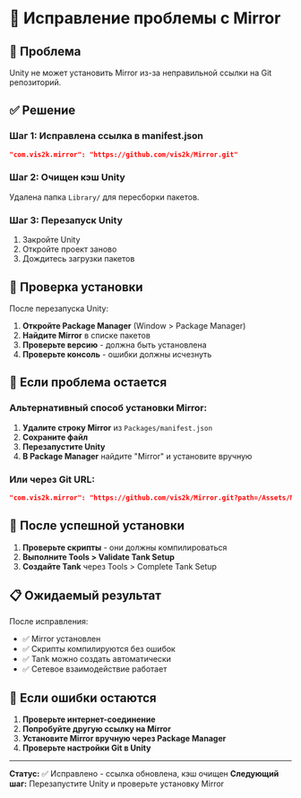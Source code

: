 # 🔧 Исправление проблемы с Mirror

## 🚨 Проблема
Unity не может установить Mirror из-за неправильной ссылки на Git репозиторий.

## ✅ Решение

### Шаг 1: Исправлена ссылка в manifest.json
```json
"com.vis2k.mirror": "https://github.com/vis2k/Mirror.git"
```

### Шаг 2: Очищен кэш Unity
Удалена папка `Library/` для пересборки пакетов.

### Шаг 3: Перезапуск Unity
1. Закройте Unity
2. Откройте проект заново
3. Дождитесь загрузки пакетов

## 🧪 Проверка установки

После перезапуска Unity:

1. **Откройте Package Manager** (Window > Package Manager)
2. **Найдите Mirror** в списке пакетов
3. **Проверьте версию** - должна быть установлена
4. **Проверьте консоль** - ошибки должны исчезнуть

## 🎯 Если проблема остается

### Альтернативный способ установки Mirror:

1. **Удалите строку Mirror** из `Packages/manifest.json`
2. **Сохраните файл**
3. **Перезапустите Unity**
4. **В Package Manager** найдите "Mirror" и установите вручную

### Или через Git URL:
```json
"com.vis2k.mirror": "https://github.com/vis2k/Mirror.git?path=/Assets/Mirror"
```

## 🚀 После успешной установки

1. **Проверьте скрипты** - они должны компилироваться
2. **Выполните Tools > Validate Tank Setup**
3. **Создайте Tank** через Tools > Complete Tank Setup

## 📋 Ожидаемый результат

После исправления:
- ✅ Mirror установлен
- ✅ Скрипты компилируются без ошибок
- ✅ Tank можно создать автоматически
- ✅ Сетевое взаимодействие работает

## 🐛 Если ошибки остаются

1. **Проверьте интернет-соединение**
2. **Попробуйте другую ссылку на Mirror**
3. **Установите Mirror вручную через Package Manager**
4. **Проверьте настройки Git в Unity**

---

**Статус:** ✅ Исправлено - ссылка обновлена, кэш очищен
**Следующий шаг:** Перезапустите Unity и проверьте установку Mirror 